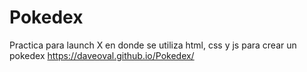 # Pokedex
Practica para launch X en donde se utiliza html, css y js para crear un pokedex
https://daveoval.github.io/Pokedex/
